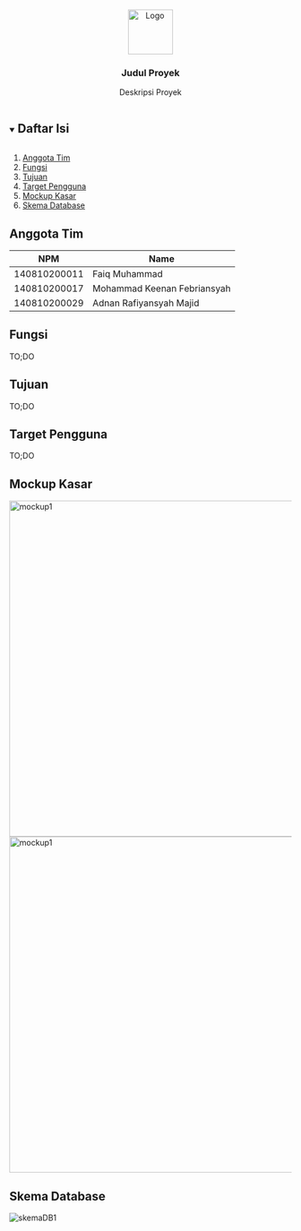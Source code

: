 <!-- Logo Proyek -->
<br />
<p align="center">
  <a href="https://github.com/github_username/repo_name">
    <img src="https://via.placeholder.com/80/FFFFFF/808080?text=Logo" alt="Logo" width="80" height="80">
  </a>

  <h3 align="center">Judul Proyek</h3>

  <p align="center">
    Deskripsi Proyek
  </p>
</p>

<!-- Daftar Isi -->
<details open="open">
  <summary><h2 style="display: inline-block">Daftar Isi</h2></summary>
  <ol>
    <li><a href="#anggota-tim">Anggota Tim</a></li>
    <li><a href="#fungsi">Fungsi</a></li>
    <li><a href="#tujuan">Tujuan</a></li>
    <li><a href="#target-pengguna">Target Pengguna</a></li>
    <li><a href="#mockup-kasar">Mockup Kasar</a></li>
    <li><a href="#skema-database">Skema Database</a></li>
  </ol>
</details>

<!-- Anggota Tim -->
## Anggota Tim
| NPM           | Name        |
| ------------- |-------------|
| 140810200011  | Faiq Muhammad    |
| 140810200017  | Mohammad Keenan Febriansyah    |
| 140810200029  | Adnan Rafiyansyah Majid   |

<!-- Fungsi -->
## Fungsi

TO;DO

<!-- Tujuan -->
## Tujuan

TO;DO

<!-- Target Pengguna -->
## Target Pengguna

TO;DO

<!-- Mockup Kasar -->
## Mockup Kasar

<img src="https://i.imgur.com/ayfRdRX.png" alt="mockup1" text="Mockup kasar 1" width="1200" height="600">
<img src="https://i.imgur.com/yFmIIJz.png" alt="mockup1" text="Mockup kasar 2" width="1200" height="600">

<!-- Skema Database -->
## Skema Database

<img src="https://i.imgur.com/23SheDB.png" alt="skemaDB1" text="Skema Database">

